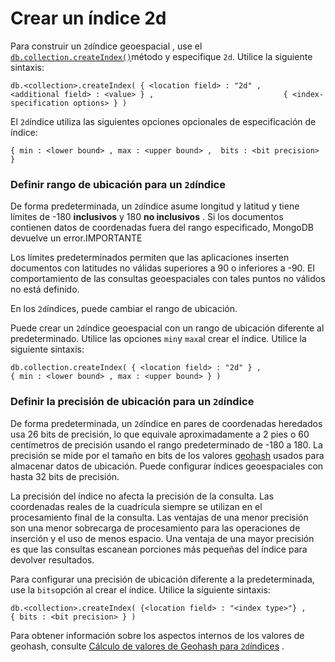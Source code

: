 # Crear un índice 2d

Para construir un `2d`índice geoespacial , use el [`db.collection.createIndex()`](https://docs.mongodb.com/manual/reference/method/db.collection.createIndex/#mongodb-method-db.collection.createIndex)método y especifique `2d`. Utilice la siguiente sintaxis:

```text
db.<collection>.createIndex( { <location field> : "2d" ,                               <additional field> : <value> } ,                             { <index-specification options> } )
```

El `2d`índice utiliza las siguientes opciones opcionales de especificación de índice:

```text
{ min : <lower bound> , max : <upper bound> ,  bits : <bit precision> }
```

### Definir rango de ubicación para un `2d`índice  <a id="define-location-range-for-a-2d-index"></a>

De forma predeterminada, un `2d`índice asume longitud y latitud y tiene límites de -180 **inclusivos** y 180 **no inclusivos** . Si los documentos contienen datos de coordenadas fuera del rango especificado, MongoDB devuelve un error.IMPORTANTE

Los límites predeterminados permiten que las aplicaciones inserten documentos con latitudes no válidas superiores a 90 o inferiores a -90. El comportamiento de las consultas geoespaciales con tales puntos no válidos no está definido.

En los `2d`índices, puede cambiar el rango de ubicación.

Puede crear un `2d`índice geoespacial con un rango de ubicación diferente al predeterminado. Utilice las opciones `min`y `max`al crear el índice. Utilice la siguiente sintaxis:

```text
db.collection.createIndex( { <location field> : "2d" } ,                           { min : <lower bound> , max : <upper bound> } )
```

### Definir la precisión de ubicación para un `2d`índice  <a id="define-location-precision-for-a-2d-index"></a>

De forma predeterminada, un `2d`índice en pares de coordenadas heredados usa 26 bits de precisión, lo que equivale aproximadamente a 2 pies o 60 centímetros de precisión usando el rango predeterminado de -180 a 180. La precisión se mide por el tamaño en bits de los valores [geohash](https://docs.mongodb.com/manual/reference/glossary/#std-term-geohash) usados para almacenar datos de ubicación. Puede configurar índices geoespaciales con hasta 32 bits de precisión.

La precisión del índice no afecta la precisión de la consulta. Las coordenadas reales de la cuadrícula siempre se utilizan en el procesamiento final de la consulta. Las ventajas de una menor precisión son una menor sobrecarga de procesamiento para las operaciones de inserción y el uso de menos espacio. Una ventaja de una mayor precisión es que las consultas escanean porciones más pequeñas del índice para devolver resultados.

Para configurar una precisión de ubicación diferente a la predeterminada, use la `bits`opción al crear el índice. Utilice la siguiente sintaxis:

```text
db.<collection>.createIndex( {<location field> : "<index type>"} ,                             { bits : <bit precision> } )
```

Para obtener información sobre los aspectos internos de los valores de geohash, consulte [Cálculo de valores de Geohash para `2d`índices](https://docs.mongodb.com/manual/core/geospatial-indexes/#std-label-geospatial-indexes-geohash) .

